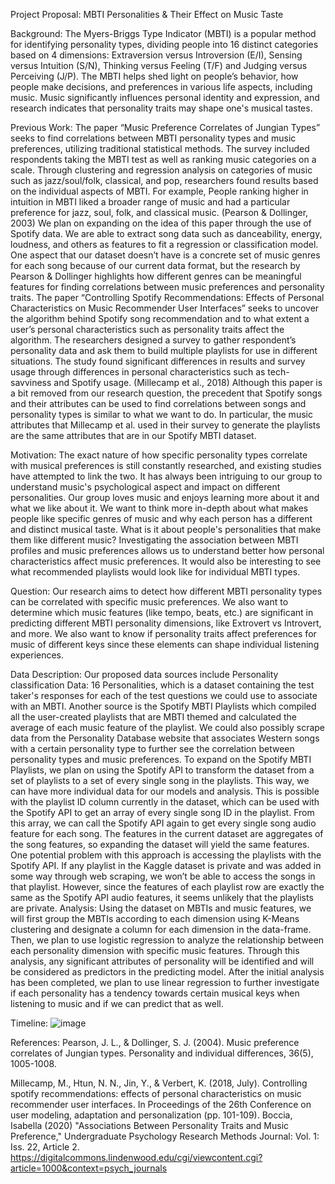 Project Proposal: MBTI Personalities & Their Effect on Music Taste

Background:
The Myers-Briggs Type Indicator (MBTI) is a popular method for identifying personality types, dividing people into 16 distinct categories based on 4 dimensions: Extraversion versus Introversion (E/I), Sensing versus Intuition (S/N), Thinking versus Feeling (T/F) and Judging versus Perceiving (J/P). The MBTI helps shed light on people’s behavior, how people make decisions, and preferences in various life aspects, including music. Music significantly influences personal identity and expression, and research indicates that personality traits may shape one's musical tastes. 

Previous Work: 
The paper “Music Preference Correlates of Jungian Types” seeks to find correlations between MBTI personality types and music preferences, utilizing traditional statistical methods. The survey included respondents taking the MBTI test as well as ranking music categories on a scale. Through clustering and regression analysis on categories of music such as jazz/soul/folk, classical, and pop, researchers found results based on the individual aspects of MBTI. For example, People ranking higher in intuition in MBTI liked a broader range of music and had a particular preference for jazz, soul, folk, and classical music. (Pearson & Dollinger, 2003)
	We plan on expanding on the idea of this paper through the use of Spotify data. We are able to extract song data such as danceability, energy, loudness, and others as features to fit a regression or classification model. One aspect that our dataset doesn’t have is a concrete set of music genres for each song because of our current data format, but the research by Pearson & Dollinger highlights how different genres can be meaningful features for finding correlations between music preferences and personality traits.
	The paper “Controlling Spotify Recommendations: Effects of Personal Characteristics on Music Recommender User Interfaces” seeks to uncover the algorithm behind Spotify song recommendation and to what extent a user’s personal characteristics such as personality traits affect the algorithm. The researchers designed a survey to gather respondent’s personality data and ask them to build multiple playlists for use in different situations. The study found significant differences in results and survey usage through differences in personal characteristics such as tech-savviness and Spotify usage.  (Millecamp et al., 2018)
	Although this paper is a bit removed from our research question, the precedent that Spotify songs and their attributes can be used to find correlations between songs and personality types is similar to what we want to do. In particular, the music attributes that Millecamp et al. used in their survey to generate the playlists are the same attributes that are in our Spotify MBTI dataset.

Motivation: 
The exact nature of how specific personality types correlate with musical preferences is still constantly researched, and existing studies have attempted to link the two. It has always been intriguing to our group to understand music's psychological aspect and impact on different personalities. 
Our group loves music and enjoys learning more about it and what we like about it. We want to think more in-depth about what makes people like specific genres of music and why each person has a different and distinct musical taste. What is it about people's personalities that make them like different music? Investigating the association between MBTI profiles and music preferences allows us to understand better how personal characteristics affect music preferences. It would also be interesting to see what recommended playlists would look like for individual MBTI types. 

Question: 
Our research aims to detect how different MBTI personality types can be correlated with specific music preferences. We also want to determine which music features (like tempo, beats, etc.) are significant in predicting different MBTI personality dimensions, like Extrovert vs Introvert, and more. We also want to know if personality traits affect preferences for music of different keys since these elements can shape individual listening experiences. 

Data Description: 
Our proposed data sources include Personality classification Data: 16 Personalities, which is a dataset containing the test taker's responses for each of the test questions we could use to associate with an MBTI. Another source is the Spotify MBTI Playlists which compiled all the user-created playlists that are MBTI themed and calculated the average of each music feature of the playlist. We could also possibly scrape data from the Personality Database website that associates Western songs with a certain personality type to further see the correlation between personality types and music preferences.
To expand on the Spotify MBTI Playlists, we plan on using the Spotify API to transform the dataset from a set of playlists to a set of every single song in the playlists. This way, we can have more individual data for our models and analysis. This is possible with the playlist ID column currently in the dataset, which can be used with the Spotify API to get an array of every single song ID in the playlist. From this array, we can call the Spotify API again to get every single song audio feature for each song. The features in the current dataset are aggregates of the song features, so expanding the dataset will yield the same features. One potential problem with this approach is accessing the playlists with the Spotify API. If any playlist in the Kaggle dataset is private and was added in some way through web scraping, we won’t be able to access the songs in that playlist. However, since the features of each playlist row are exactly the same as the Spotify API audio features, it seems unlikely that the playlists are private.
Analysis: 
Using the dataset on MBTIs and music features, we will first group the MBTIs according to each dimension using K-Means clustering and designate a column for each dimension in the data-frame. Then, we plan to use logistic regression to analyze the relationship between each personality dimension with specific music features. Through this analysis, any significant attributes of personality will be identified and will be considered as predictors in the predicting model. After the initial analysis has been completed, we plan to use linear regression to further investigate if each personality has a tendency towards certain musical keys when listening to music and if we can predict that as well.

Timeline:
![image](https://github.com/user-attachments/assets/fc66c46a-6346-441b-87f1-84c2e9691f35)




References:
Pearson, J. L., & Dollinger, S. J. (2004). Music preference correlates of Jungian 				 types. Personality and individual differences, 36(5), 1005-1008.


Millecamp, M., Htun, N. N., Jin, Y., & Verbert, K. (2018, July). Controlling spotify 				recommendations: effects of personal characteristics on music recommender user 		interfaces. In Proceedings of the 26th Conference on user modeling, adaptation and 		personalization (pp. 101-109).
Boccia, Isabella (2020) "Associations Between Personality Traits and Music Preference," 		Undergraduate Psychology Research Methods Journal: Vol. 1: Iss. 22, Article 2.		https://digitalcommons.lindenwood.edu/cgi/viewcontent.cgi?article=1000&context=psych_journals
	

